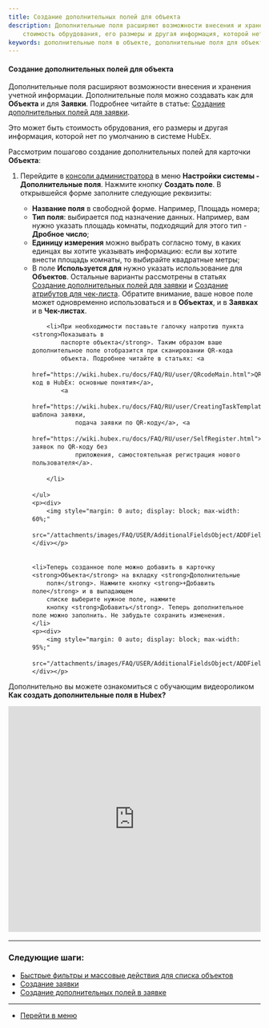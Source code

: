 ```yaml
---
title: Создание дополнительных полей для объекта
description: Дополнительные поля расширяют возможности внесения и хранения учетной информации.  Это может быть
    стоимость обрудования, его размеры и другая информация, которой нет по умолчанию в системе HubEx. Создать дополнительные поля для Объекта можно в консоли администратора в меню Настройки системы - Дополнительные поля.
keywords: дополнительные поля в объекте, дополнительные поля для объекта, hubex, хабекс, хубекс, хабикс
---
```


#### Создание дополнительных полей для объекта
<html>
<meta charset="utf-8">
</html>
<body>
<p>Дополнительные поля расширяют возможности внесения и хранения учетной информации. Дополнительные поля можно создавать
    как для <strong>Объекта</strong> и для <strong>Заявки</strong>. Подробнее читайте в статье: <a href="https://wiki.hubex.ru/docs/FAQ/RU/user/AdditionalFields.html">Создание дополнительных полей для заявки</a>.</p> 
    <p>Это может быть
    стоимость обрудования, его размеры и другая информация, которой нет по умолчанию в системе HubEx.</p>

<p>Рассмотрим пошагово создание дополнительных полей для карточки <strong>Объекта</strong>:</p>
<ol type="1">
    <li>Перейдите в <a href="https://wiki.hubex.ru/docs/FAQ/RU/admin/HowToEnterTheAdmin.html">консоли администратора</a>
        в меню <strong>Настройки системы - Дополнительные поля</strong>. Нажмите кнопку <strong>Создать
            поле</strong>. В открывшейся форме заполните следующие реквизиты:
    </li>
    <ul>
        <li><strong>Название поля</strong> в свободной форме. Например, Площадь номера;</li>
        <li><strong>Тип поля</strong>: выбирается под назначение данных. Например, вам нужно указать площадь
            комнаты,
            подходящий для этого тип - <strong>Дробное число</strong>;
        </li>
        <li><strong>Единицу измерения</strong> можно выбрать согласно тому, в каких единцах вы хотите указывать
            информацию: если вы хотите внести площадь комнаты, то выбирайте квадратные метры;
        </li>
        <li>В поле <strong>Используется для</strong> нужно указать использование для <strong>Объектов</strong>.
            Остальные варианты
            рассмотрены в статьях <a
                    href="https://wiki.hubex.ru/docs/FAQ/RU/user/AdditionalFields.html">Создание
                дополнительных
                полей для заявки</a> и <a
                    href="https://wiki.hubex.ru/docs/FAQ/RU/admin/TicketAttribute.html">Создание атрибутов для чек-листа</a>.
            Обратите внимание, ваше новое поле может одновременно использоваться и в <strong>Объектах</strong>, и в
            <strong>Заявках</strong> и в
            <strong>Чек-листах</strong>.
        </li>

        <li>При необходимости поставьте галочку напротив пункта <strong>Показывать в
            паспорте объекта</strong>. Таким образом ваше дополнительное поле отобразится при сканировании QR-кода
            объекта. Подробнее читайте в статьях: <a
                    href="https://wiki.hubex.ru/docs/FAQ/RU/user/QRcodeMain.html">QR-код в HubEx: основные понятия</a>,
            <a
                    href="https://wiki.hubex.ru/docs/FAQ/RU/user/CreatingTaskTemplates.html">Создание шаблона заявки,
                подача заявки по QR-коду</a>, <a
                    href="https://wiki.hubex.ru/docs/FAQ/RU/user/SelfRegister.html">Подача заявок по QR-коду без
                приложения, самостоятельная регистрация нового пользователя</a>.

        </li>

    </ul>
    <p><div>
        <img style="margin: 0 auto; display: block; max-width: 60%;"
             src="/attachments/images/FAQ/USER/AdditionalFieldsObject/ADDField.jpg"/>
    </div></p>


    <li>Теперь созданное поле можно добавить в карточку <strong>Объекта</strong> на вкладку <strong>Дополнительные
        поля</strong>. Нажмите кнопку <strong>+Добавить поле</strong> и в выпадающем
        списке выберите нужное поле, нажмите
        кнопку <strong>Добавить</strong>. Теперь дополнительное поле можно заполнить. Не забудьте сохранить изменения.
    </li>
    <p><div>
        <img style="margin: 0 auto; display: block; max-width: 95%;"
             src="/attachments/images/FAQ/USER/AdditionalFieldsObject/ADDFieldObj.jpg"/>
    </div></p>

</ol>


<p>Дополнительно вы можете ознакомиться с обучающим видеороликом <strong>Как создать дополнительные поля в Hubex?</strong></p>

<iframe src="https://www.youtube.com/embed/1hRsaFz_sEQ" width="100%" height="450px" frameborder="0"
        allowfullscreen="allowfullscreen"></iframe>

</body>


___
### Следующие шаги:
- [Быстрые фильтры и массовые действия для списка объектов](./GroupActions.md)
- [Создание заявки](./CreatingTicket.md)
- [Создание дополнительных полей в заявке](./AdditionalFields.md)


___
- [Перейти в меню](http://wiki.hubex.ru)



